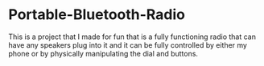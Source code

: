 # Portable-Bluetooth-Radio
This is a project that I made for fun that is a fully functioning radio that can have any speakers plug into it and it can be fully controlled by either my phone or by physically manipulating the dial and buttons.
